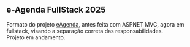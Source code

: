 ## e-Agenda FullStack 2025

Formato do projeto [eAgenda](https://github.com/gsvsantos/eAgenda), antes feita com ASPNET MVC, agora em fullstack, visando a separação correta das responsabilidades.  
Projeto em andamento.
